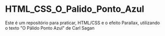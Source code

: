 # HTML_CSS_O_Palido_Ponto_Azul
Este é um repositório para praticar, HTML/CSS e o efeito Parallax, utilizando o texto "O Pálido Ponto Azul" de Carl Sagan
